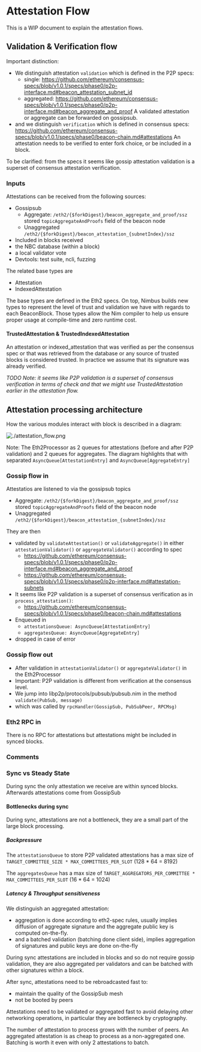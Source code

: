 # Attestation Flow

This is a WIP document to explain the attestation flows.

## Validation & Verification flow

Important distinction:
- We distinguish attestation `validation` which is defined in the P2P specs:
  - single: https://github.com/ethereum/consensus-specs/blob/v1.0.1/specs/phase0/p2p-interface.md#beacon_attestation_subnet_id
  - aggregated: https://github.com/ethereum/consensus-specs/blob/v1.0.1/specs/phase0/p2p-interface.md#beacon_aggregate_and_proof
  A validated attestation or aggregate can be forwarded on gossipsub.
- and we distinguish `verification` which is defined in consensus specs:
  https://github.com/ethereum/consensus-specs/blob/v1.0.1/specs/phase0/beacon-chain.md#attestations
  An attestation needs to be verified to enter fork choice, or be included in a block.

To be clarified: from the specs it seems like gossip attestation validation is a superset of consensus attestation verification.

### Inputs

Attestations can be received from the following sources:
- Gossipsub
  - Aggregate: `/eth2/{$forkDigest}/beacon_aggregate_and_proof/ssz` stored `topicAggregateAndProofs` field of the beacon node
  - Unaggregated `/eth2/{$forkDigest}/beacon_attestation_{subnetIndex}/ssz`
- Included in blocks received
- the NBC database (within a block)
- a local validator vote
- Devtools: test suite, ncli, fuzzing

The related base types are
- Attestation
- IndexedAttestation

The base types are defined in the Eth2 specs.
On top, Nimbus builds new types to represent the level of trust and validation we have with regards to each BeaconBlock.
Those types allow the Nim compiler to help us ensure proper usage at compile-time and zero runtime cost.

#### TrustedAttestation & TrustedIndexedAttestation

An attestation or indexed_attestation that was verified as per the consensus spec or that was retrieved from the database or any source of trusted blocks is considered trusted. In practice we assume that its signature was already verified.

_TODO Note: it seems like P2P validation is a superset of consensus verification in terms of check and that we might use TrustedAttestation earlier in the attestation flow._

## Attestation processing architecture

How the various modules interact with block is described in a diagram:

![./attestation_flow.png](./attestation_flow.png)

Note: The Eth2Processor as 2 queues for attestations (before and after P2P validation) and 2 queues for aggregates. The diagram highlights that with separated `AsyncQueue[AttestationEntry]` and `AsyncQueue[AggregateEntry]`

### Gossip flow in

Attestatios are listened to via the gossipsub topics
- Aggregate: `/eth2/{$forkDigest}/beacon_aggregate_and_proof/ssz` stored `topicAggregateAndProofs` field of the beacon node
- Unaggregated `/eth2/{$forkDigest}/beacon_attestation_{subnetIndex}/ssz`

They are then
- validated by `validateAttestation()` or `validateAggregate()` in either `attestationValidator()` or `aggregateValidator()`
  according to spec
  - https://github.com/ethereum/consensus-specs/blob/v1.0.1/specs/phase0/p2p-interface.md#beacon_aggregate_and_proof
  - https://github.com/ethereum/consensus-specs/blob/v1.0.1/specs/phase0/p2p-interface.md#attestation-subnets
- It seems like P2P validation is a superset of consensus verification as in `process_attestation()`:
  - https://github.com/ethereum/consensus-specs/blob/v1.0.1/specs/phase0/beacon-chain.md#attestations
- Enqueued in
  - `attestationsQueue: AsyncQueue[AttestationEntry]`
  - `aggregatesQueue: AsyncQueue[AggregateEntry]`
- dropped in case of error

### Gossip flow out

- After validation in `attestationValidator()` or `aggregateValidator()` in the Eth2Processor
- Important: P2P validation is different from verification at the consensus level.
- We jump into libp2p/protocols/pubsub/pubsub.nim in the method `validate(PubSub, message)`
- which was called by `rpcHandler(GossipSub, PubSubPeer, RPCMsg)`

### Eth2 RPC in

There is no RPC for attestations but attestations might be included in synced blocks.
### Comments

### Sync vs Steady State

During sync the only attestation we receive are within synced blocks.
Afterwards attestations come from GossipSub

#### Bottlenecks during sync

During sync, attestations are not a bottleneck, they are a small part of the large block processing.

##### Backpressure

The `attestationsQueue` to store P2P validated attestations has a max size of `TARGET_COMMITTEE_SIZE * MAX_COMMITTEES_PER_SLOT` (128 * 64 = 8192)

The `aggregatesQueue` has a max size of `TARGET_AGGREGATORS_PER_COMMITTEE * MAX_COMMITTEES_PER_SLOT` (16 * 64 = 1024)

##### Latency & Throughput sensitiveness

We distinguish an aggregated attestation:
- aggregation is done according to eth2-spec rules, usually implies diffusion of aggregate signature and the aggregate public key is computed on-the-fly.
- and a batched validation (batching done client side), implies aggregation of signatures and public keys are done on-the-fly

During sync attestations are included in blocks and so do not require gossip validation,
they are also aggregated per validators and can be batched with other signatures within a block.

After sync, attestations need to be rebroadcasted fast to:
- maintain the quality of the GossipSub mesh
- not be booted by peers

Attestations need to be validated or aggregated fast to avoid delaying other networking operations, in particular they are bottleneck by cryptography.

The number of attestation to process grows with the number of peers. An aggregated attestation is as cheap to process as a non-aggregated one. Batching is worth it even with only 2 attestations to batch.

